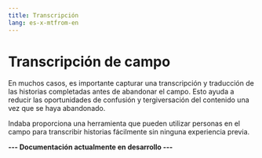 ```yaml
---
title: Transcripción
lang: es-x-mtfrom-en
---
```

<ReadTime/> 

# Transcripción de campo
 

<Leader> 
<!-- The Indaba process consists of a set of activities that you can deploy over short period of time. --> 

En muchos casos, es importante capturar una transcripción y traducción de las historias completadas antes de abandonar el campo. Esto ayuda a reducir las oportunidades de confusión y tergiversación del contenido una vez que se haya abandonado.
 

</Leader> 

Indaba proporciona una herramienta que pueden utilizar personas en el campo para transcribir historias fácilmente sin ninguna experiencia previa.
 

<strong>--- Documentación actualmente en desarrollo ---</strong>
 

